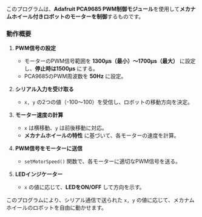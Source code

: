 このプログラムは、**Adafruit PCA9685 PWM制御モジュール**を使用して**メカナムホイール付きロボットのモーターを制御**するものです。  

### **動作概要**
1. **PWM信号の設定**  
   - モーターのPWM信号範囲を **1300μs（最小）〜1700μs（最大）** に設定し、**停止時は1500μs** にする。  
   - PCA9685のPWM周波数を **50Hz** に設定。

2. **シリアル入力を受け取る**  
   - `x, y` の2つの値（-100～100）を受信し、ロボットの移動方向を決定。  

3. **モーター速度の計算**  
   - `x` は横移動、`y` は前後移動に対応。  
   - **メカナムホイールの特性** に基づいて、各モーターの速度を計算。  

4. **PWM信号をモーターに送信**  
   - `setMotorSpeed()` 関数で、各モーターに適切なPWM信号を送る。  

5. **LEDインジケーター**  
   - `x` の値に応じて、**LEDをON/OFF** して方向を示す。  

このプログラムにより、シリアル通信で送られた `x, y` の値に応じて、メカナムホイールのロボットを自由に動かせます。
